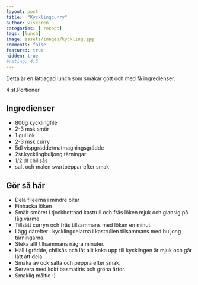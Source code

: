 ```yaml
---
layout: post
title:  "Kycklingcurry"
author: viskaren
categories: [ recept]
tags: [lunch]
image: assets/images/kyckling.jpg
comments: false
featured: true
hidden: true
#rating: 4.5
---
```

Detta är en lättlagad lunch som smakar gott och med få ingredienser.

4 st.Portioner
## Ingredienser

- 800g kycklingfile
- 2-3 msk smör
- 1 gul lök
- 2-3 msk curry
- 5dl vispgrädde/matmagningsgrädde
- 2st.kycklingbuljong tärningar
- 1/2 dl chilisås
- salt och malen svartpeppar efter smak


## Gör så här

- Dela fileerna i mindre bitar
- Finhacka löken 
- Smält smöret i tjockbottnad kastrull och fräs löken mjuk och glansig på låg värme. 
- Tillsätt curryn och fräs tillsammans med löken en minut. 
- Lägg därefter i kycklingdelarna i kastrullen tillsammans med buljong tärningarna. 
- Steka allt tillsammans några minuter.
- Häll i grädde, chilisås och låt allt koka upp till kycklingen är mjuk och går lätt att dela.
- Smaka av ock salta och peppra efter smak.
- Servera med kokt basmatiris och gröna ärtor.
- Smaklig måltid :) 